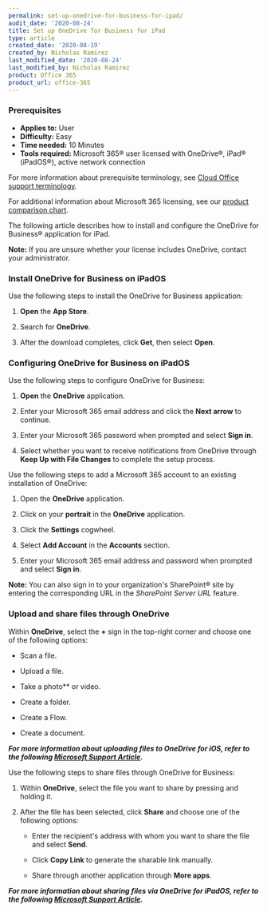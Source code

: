 ```yaml
---
permalink: set-up-onedrive-for-business-for-ipad/
audit_date: '2020-08-24'
title: Set up OneDrive for Business for iPad
type: article
created_date: '2020-08-19'
created_by: Nicholas Ramirez
last_modified_date: '2020-08-24'
last_modified_by: Nicholas Ramirez
product: Office 365
product_url: office-365
---
```


### Prerequisites 

- **Applies to:** User
- **Difficulty:** Easy
- **Time needed:** 10 Minutes
- **Tools required:** Microsoft 365&reg; user licensed with OneDrive&reg;, iPad&reg; (iPadOS&reg;), active network connection

For more information about prerequisite terminology, see [Cloud Office support terminology](/how-to/cloud-office-support-terminology).

For additional information about Microsoft 365 licensing, see our [product comparison chart](https://www.rackspace.com/sites/default/files/2020-06/Rackspace-Data-Sheet-Microsoft-365-Plans-and-Pricing-Sheet-CLO-TSK-1487.pdf).

The following article describes how to install and configure the OneDrive for Business&reg; application for iPad.

**Note:** If you are unsure whether your license includes OneDrive, contact your administrator.

### Install OneDrive for Business on iPadOS

Use the following steps to install the OneDrive for Business application:

1. **Open** the **App Store**.

2. Search for **OneDrive**.

3. After the download completes, click **Get**, then select **Open**.


### Configuring OneDrive for Business on iPadOS


Use the following steps to configure OneDrive for Business:

1. **Open** the **OneDrive** application.

2. Enter your Microsoft 365 email address and click the **Next arrow** to continue.

3. Enter your Microsoft 365 password when prompted and select **Sign in**.

4. Select whether you want to receive notifications from OneDrive through **Keep Up with File Changes** to complete the setup process.


Use the following steps to add a Microsoft 365 account to an existing installation of OneDrive:

1. Open the **OneDrive** application.

2. Click on your **portrait** in the **OneDrive** application.

3. Click the **Settings** cogwheel.

4. Select **Add Account** in the **Accounts** section.

5. Enter your Microsoft 365 email address and password when prompted and select **Sign in**.

**Note:** You can also sign in to your organization's SharePoint&reg; site by entering the corresponding URL
in the *SharePoint Server URL* feature.


### Upload and share files through OneDrive

Within **OneDrive**, select the **+** sign in the top-right corner and choose one of the following options:

- Scan a file.

- Upload a file.

- Take a photo** or video.

- Create a folder.

- Create a Flow.

- Create a document.


***For more information about uploading files to OneDrive for iOS, refer to the following [Microsoft Support Article](https://support.microsoft.com/en-us/office/manually-upload-files-or-photos-to-onedrive-in-ios-fddb9917-2379-45ba-85e3-9e4ec46821dc).***


Use the following steps to share files through OneDrive for Business:

1. Within **OneDrive**, select the file you want to share by pressing and holding it.

2. After the file has been selected, click **Share** and choose one of the following options:

     - Enter the recipient's address with whom you want to share the file and select **Send**.

     - Click **Copy Link** to generate the sharable link manually.

     - Share through another application through **More apps**.


***For more information about sharing files via OneDrive for iPadOS, refer to the following [Microsoft Support Article](https://support.microsoft.com/en-us/office/share-files-in-onedrive-for-ios-0c0d26da-0e83-4ea0-981b-9802c8cc1bf3#OS_Type=OneDrive_-_Business).***
